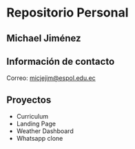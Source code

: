 # Repositorio Personal
## Michael Jiménez
## Información de contacto
Correo: micjejim@espol.edu.ec
## Proyectos
- Curriculum
- Landing Page
- Weather Dashboard
- Whatsapp clone

